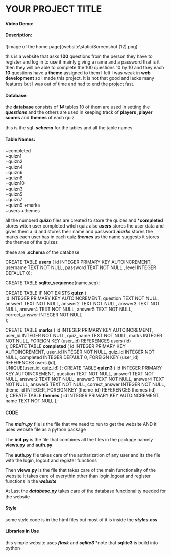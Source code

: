 # YOUR PROJECT TITLE
#### Video Demo:  <URL HERE>
#### Description:

![image of the home page](website\static\Screenshot (12).png)

this is a website that asks **100** questions from the person they have to register and log in to use it mainly giving a name and a password that is it then they will be able to complete the 100 questions 10 by 10 and they each **10** questions have a **theme** assigned to them I felt I was weak in **web development** so I made this project. It is not that good and lacks many features but I was out of time and had to end the project fast.

#### Database:

the **database** consists of ***14*** tables 10 of them are used in setting the ***questions*** and the others are used in keeping track of **players ,player scores** and **themes** of each quiz

this is the sql ***.schema*** for the tables and all the table names

#### Table Names: 
+completed  
+quizn1     
+quizn2     
+quizn4     
+quizn6    
+quizn8          
=quizn10    
+quizn3     
+quizn5     
+quizn7    
+quizn9 
+marks     
+users
+themes

all the numberd ***quizn*** files are created to store the quizes
and ***completed** stores witch user completed witch quiz
also ***users*** stores the user data and gives them a id and stores their name and password
    ***marks*** stores the marks each user has in each quiz
    ***themes*** as the name suggests it stores the themes of the quizes

these are __.schema__ of the database

CREATE TABLE **users** (
    id INTEGER PRIMARY KEY AUTOINCREMENT,
    username TEXT NOT NULL,
    password TEXT NOT NULL
, level INTEGER DEFAULT 0);

CREATE TABLE **sqlite_sequence**(name,seq);  

CREATE TABLE IF NOT EXISTS **quizn** (    
    id INTEGER PRIMARY KEY AUTOINCREMENT,
    question TEXT NOT NULL,
    answer1 TEXT NOT NULL,
    answer2 TEXT NOT NULL,
    answer3 TEXT NOT NULL,
    answer4 TEXT NOT NULL,
    answer5 TEXT NOT NULL,
    correct_answer INTEGER NOT NULL      
);

CREATE TABLE **marks** (
    id INTEGER PRIMARY KEY AUTOINCREMENT,
    user_id INTEGER NOT NULL,
    quiz_name TEXT NOT NULL,
    marks INTEGER NOT NULL,
    FOREIGN KEY (user_id) REFERENCES users (id)       
);
CREATE TABLE **completed** (
    id INTEGER PRIMARY KEY AUTOINCREMENT,
    user_id INTEGER NOT NULL,
    quiz_id INTEGER NOT NULL,
    completed INTEGER DEFAULT 0,
    FOREIGN KEY (user_id) REFERENCES users (id),      
    UNIQUE(user_id, quiz_id)
);
CREATE TABLE **quizn3** (
    id INTEGER PRIMARY KEY AUTOINCREMENT,
    question TEXT NOT NULL,
    answer1 TEXT NOT NULL,
    answer2 TEXT NOT NULL,
    answer3 TEXT NOT NULL,
    answer4 TEXT NOT NULL,
    answer5 TEXT NOT NULL,
    correct_answer INTEGER NOT NULL,
    theme_id INTEGER,
    FOREIGN KEY (theme_id) REFERENCES themes (id)     
);
CREATE TABLE **themes** (
    id INTEGER PRIMARY KEY AUTOINCREMENT,
    name TEXT NOT NULL
);

#### CODE

The ***main.py*** file is the file that we need to run to get the website
AND it uses website file as a python package

The **__init__.py** is the file that combines all the files in the package namely **views.py** and **auth.py**

The **auth.py** file takes care of the autharization of any user and its the file with the login, logout and register functions

Then **views.py** is the file that takes care of the main functionality of the website it takes care of everythin other than login,logout and register functions in the ***website***

At Last the ***database.py*** takes care of the database functionality needed for the website

#### Style

some style code is in the html files but most of it is inside the ***styles.css***

#### Libraries in Use

this simple website uses ***flask*** and ***sqlite3*** *note that **sqlite3** is build into python




